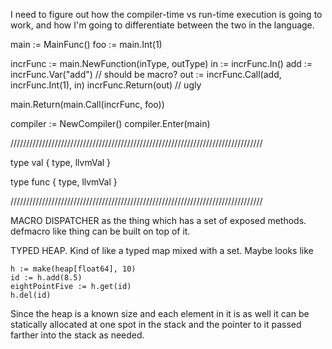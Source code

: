 I need to figure out how the compiler-time vs run-time execution is going to
work, and how I'm going to differentiate between the two in the language.

main := MainFunc()
foo := main.Int(1)

incrFunc := main.NewFunction(inType, outType)
in := incrFunc.In()
add := incrFunc.Var("add") // should be macro?
out := incrFunc.Call(add, incrFunc.Int(1), in)
incrFunc.Return(out) // ugly

main.Return(main.Call(incrFunc, foo))

compiler := NewCompiler()
compiler.Enter(main)

////////////////////////////////////////////////////////////////////////////////

type val { type, llvmVal }

type func { type, llvmVal }

////////////////////////////////////////////////////////////////////////////////

MACRO DISPATCHER as the thing which has a set of exposed methods. defmacro like
thing can be built on top of it.

TYPED HEAP. Kind of like a typed map mixed with a set. Maybe looks like

```
h := make(heap[float64], 10)
id := h.add(8.5)
eightPointFive := h.get(id)
h.del(id)
```

Since the heap is a known size and each element in it is as well it can be
statically allocated at one spot in the stack and the pointer to it passed
farther into the stack as needed.
